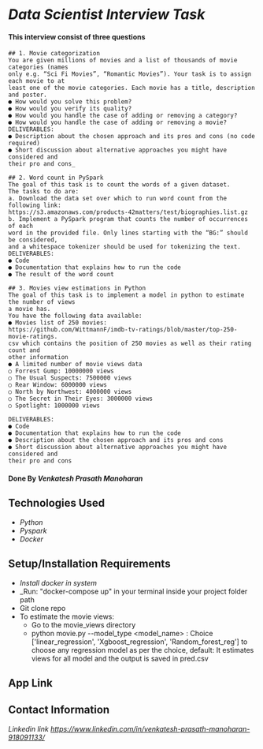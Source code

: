 # _Data Scientist Interview Task_

#### This interview consist of three questions
    ## 1. Movie categorization
    You are given millions of movies and a list of thousands of movie categories (names
    only e.g. “Sci Fi Movies”, “Romantic Movies”). Your task is to assign each movie to at
    least one of the movie categories. Each movie has a title, description and poster.
    ● How would you solve this problem?
    ● How would you verify its quality?
    ● How would you handle the case of adding or removing a category?
    ● How would you handle the case of adding or removing a movie?
    DELIVERABLES:
    ● Description about the chosen approach and its pros and cons (no code required)
    ● Short discussion about alternative approaches you might have considered and
    their pro and cons_

    ## 2. Word count in PySpark
    The goal of this task is to count the words of a given dataset.
    The tasks to do are:
    a. Download the data set over which to run word count from the following link:
    https://s3.amazonaws.com/products-42matters/test/biographies.list.gz
    b. Implement a PySpark program that counts the number of occurrences of each
    word in the provided file. Only lines starting with the “BG:” should be considered,
    and a whitespace tokenizer should be used for tokenizing the text.
    DELIVERABLES:
    ● Code
    ● Documentation that explains how to run the code
    ● The result of the word count

    ## 3. Movies view estimations in Python
    The goal of this task is to implement a model in python to estimate the number of views
    a movie has.
    You have the following data available:
    ● Movies list of 250 movies:
    https://github.com/WittmannF/imdb-tv-ratings/blob/master/top-250-movie-ratings.
    csv which contains the position of 250 movies as well as their rating count and
    other information
    ● A limited number of movie views data
    ○ Forrest Gump: 10000000 views
    ○ The Usual Suspects: 7500000 views
    ○ Rear Window: 6000000 views
    ○ North by Northwest: 4000000 views
    ○ The Secret in Their Eyes: 3000000 views
    ○ Spotlight: 1000000 views

    DELIVERABLES:
    ● Code
    ● Documentation that explains how to run the code
    ● Description about the chosen approach and its pros and cons
    ● Short discussion about alternative approaches you might have considered and
    their pro and cons

#### Done By _**Venkatesh Prasath Manoharan**_

## Technologies Used

* _Python_
* _Pyspark_
* _Docker_

## Setup/Installation Requirements

* _Install docker in system_
* _Run: "docker-compose up" in your terminal inside your project folder path
* Git clone repo
* To estimate the movie views:
    * Go to the movie_views directory 
    * python movie.py --model_type <model_name> : Choice ['linear_regression', 'Xgboost_regression', 'Random_forest_reg'] to choose any regression model as per the choice, default: It estimates views for all model and the output is saved in pred.csv
    



## App Link


## Contact Information

_Linkedin link https://www.linkedin.com/in/venkatesh-prasath-manoharan-918091133/_

